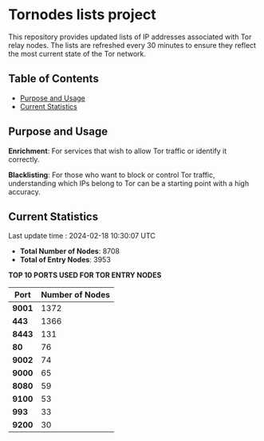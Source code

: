 # Tornodes lists project

This repository provides updated lists of IP addresses associated with Tor relay nodes. The lists are refreshed every 30 minutes to ensure they reflect the most current state of the Tor network.

## Table of Contents

- [Purpose and Usage](#purpose-and-usage)
- [Current Statistics](#current-statistics)


## Purpose and Usage

**Enrichment**: For services that wish to allow Tor traffic or identify it correctly.

**Blacklisting**: For those who want to block or control Tor traffic, understanding which IPs belong to Tor can be a starting point with a high accuracy.

## Current Statistics

Last update time : 2024-02-18 10:30:07 UTC

- **Total Number of Nodes**: 8708
- **Total of Entry Nodes**: 3953

**TOP 10 PORTS USED FOR TOR ENTRY NODES**

| **Port** | **Number of Nodes** |
|------|-----------------|
| **9001**   | 1372  |
| **443**   | 1366  |
| **8443**   | 131  |
| **80**   | 76  |
| **9002**   | 74  |
| **9000**   | 65  |
| **8080**   | 59  |
| **9100**   | 53  |
| **993**   | 33  |
| **9200**   | 30  |

